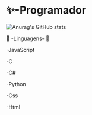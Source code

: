 # ✨-Programador 






![Anurag's GitHub stats](https://github-readme-stats.vercel.app/api?username=LyeZinho&theme=chartreuse-dark&show_icons=true)




 📕 -Linguagens- 📕
 
 
-JavaScript

-C
  
-C#

-Python

-Css
  
-Html

